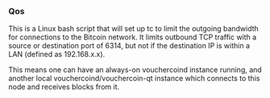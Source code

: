 ### Qos ###

This is a Linux bash script that will set up tc to limit the outgoing bandwidth for connections to the Bitcoin network. It limits outbound TCP traffic with a source or destination port of 6314, but not if the destination IP is within a LAN (defined as 192.168.x.x).

This means one can have an always-on vouchercoind instance running, and another local vouchercoind/vouchercoin-qt instance which connects to this node and receives blocks from it.
